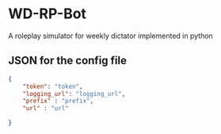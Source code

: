 # WD-RP-Bot

A roleplay simulator for weekly dictator implemented in python
## JSON for the config file  

```json
{
    "token": "token",
    "logging_url": "logging_url",
    "prefix" : "prefix",
    "url" : "url"

}
```
